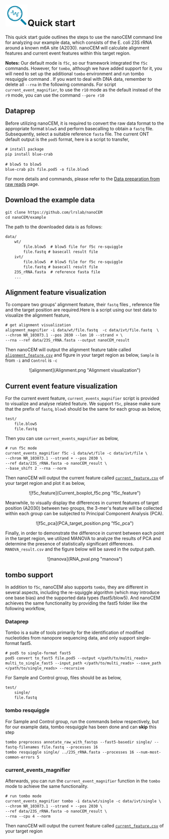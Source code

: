 # ![logo](logo_tiny.png "nanoCEM")Quick start

This quick start guide outlines the steps to use the nanoCEM command line for analyzing our example data, which consists
of the E. coli 23S rRNA around a known m6A site (A2030). nanoCEM will calculate alignment features and current event
features within this target region.

 **Notes:** Our default mode is `f5c`, so our framework integrated the `f5c` commands. 
 However, for `tombo`, although we have added support for it, you will need to set up the additional `tombo` environment 
 and run tombo resquiggle command . If you want to deal with DNA data, remember to delete all `--rna` in the following commands. 
 For script `current_event_magnifier`, to use the `r10` mode 
as the default instead of the `r9` mode, you can use the command `--pore r10`
## Dataprep

[comment]: <> (Before utilizing NanoCEM, it is required to convert the raw data format to the appropriate format &#40;single-format `fast5`)

[comment]: <> (or `blow5`&#41; and perform basecalling to obtain a `fastq` file. Subsequently, select a suitable reference `fasta` file)

[comment]: <> (based on research requirements and proceed with the re-squiggle process using either `tombo` or `f5c`.)
Before utilizing nanoCEM, it is required to convert the raw data format to the appropriate format `blow5` and 
perform basecalling to obtain a `fastq` file. Subsequently, select a suitable reference `fasta` file.
The current ONT default output is the `pod5` format, here is a script to transfer,
    
    # install package
    pip install blue-crab

    # blow5 to blow5
    blue-crab p2s file.pod5 -o file.blow5

For more details and commands, please refer to the [Data preparation from raw reads](preparation.md) page.

## Download the example data

    git clone https://github.com/lrslab/nanoCEM
    cd nanoCEM/example

The path to the downloaded data is as follows:

    data/
        wt/
            file.blow5  # blow5 file for f5c re-squiggle
            file.fastq # basecall result file
        ivt/
            file.blow5  # blow5 file for f5c re-squiggle
            file.fastq # basecall result file
        23S_rRNA.fasta  # reference fasta file
        ...     

## Alignment feature visualization

To compare two groups' alignment feature,  their `fastq` files , reference file and the target position are required.Here is a
script using our test data to visualize the alignment feature,

    # get alignment visualization 
    alignment_magnifier -i data/wt/file.fastq  -c data/ivt/file.fastq  \
    --chrom NR_103073.1 --pos 2030 --len 10 --strand + \
    --rna --ref data/23S_rRNA.fasta --output nanoCEM_result 

Then nanoCEM will output the alignment feature table called [`alignment_feature.csv`](output_format.md) and figure in
your target region as below, `Sample` is from `-i` and `Control` is  `-c`

<center>![alignment](Alignment.png "Alignment visualization") </center>

## Current event feature visualization

For the current event feature,  `current_events_magnifier` script is provided to visualize and analyse related feature.
We support `f5c`, please make sure that the prefix of `fastq`, `blow5` should be the same
for each group as below,

    test/
        file.blow5
        file.fastq

Then you can use `current_events_magnifier` as below,

    # run f5c mode
    current_events_magnifier f5c -i data/wt/file -c data/ivt/file \
    --chrom NR_103073.1 --strand + --pos 2030 \
    --ref data/23S_rRNA.fasta -o nanoCEM_result \
    --base_shift 2 --rna --norm

Then nanoCEM will output the current feature called [`current_feature.csv`](output_format.md) of your target region
and plot it as below,

<center>![f5c_feature](Current_boxplot_f5c.png "f5c_feature") </center>

Meanwhile, to visually display the differences in current features of target position (A2030) between two groups, the
3-mer's feature will be collected within each group can be subjected to Principal Component Analysis (PCA).

<center>![f5c_pca](PCA_target_position.png "f5c_pca") </center>

Finally, in order to demonstrate the difference in current between each point in the target region, we utilized MANOVA to analyze 
the results of PCA and determine the presence of statistically significant differences. `MANOVA_result.csv` and the figure below will be saved in the 
output path.

<center>![manova](RNA_pval.png "manova") </center>

## tombo support

In addition to `f5c`, nanoCEM also supports `tombo`, they are different in several aspects, including the re-squiggle algorithm
(which may introduce one base bias) and the supported data types (fast5/blow5). And nanoCEM achieves the same functionality by 
providing the fast5 folder like the following workflow,

### Dataprep

Tombo is a suite of tools primarily for the identification of modified nucleotides from nanopore sequencing data, and only support single-format fast5.

    # pod5 to single-format fast5
    pod5 convert to_fast5 file.pod5 --output </path/to/multi_reads>
    multi_to_single_fast5 --input_path </path/to/multi_reads> --save_path </path/to/single_reads> --recursive

For Sample and Control group,  files should be as below,

    test/
        single/
        file.fastq

###  tombo resquiggle
For Sample and Control group, run the commands below respectively, but for our example data, tombo resquiggle has been done and can **skip** this step
 
    tombo preprocess annotate_raw_with_fastqs --fast5-basedir single/ --fastq-filenames file.fastq --processes 16 
    tombo resquiggle single/ ../23S_rRNA.fasta --processes 16 --num-most-common-errors 5
    
### current_events_magnifier
Afterwards, you can run the `current_event_magnifier` function in the `tombo` mode to achieve the same functionality.

    # run tombo mode
    current_events_magnifier tombo -i data/wt/single -c data/ivt/single \
    --chrom NR_103073.1 --strand + --pos 2030 \
    --ref data/23S_rRNA.fasta -o nanoCEM_result \
    --rna --cpu 4 --norm

Then nanoCEM will output the current feature called [`current_feature.csv`](output_format.md) of your target region